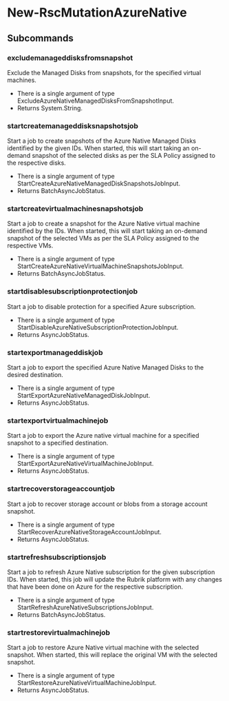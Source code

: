 # New-RscMutationAzureNative
## Subcommands
### excludemanageddisksfromsnapshot
Exclude the Managed Disks from snapshots, for the specified virtual machines.

- There is a single argument of type ExcludeAzureNativeManagedDisksFromSnapshotInput.
- Returns System.String.
### startcreatemanageddisksnapshotsjob
Start a job to create snapshots of the Azure Native Managed Disks identified by the given IDs. When started, this will start taking an on-demand snapshot of the selected disks as per the SLA Policy assigned to the respective disks.

- There is a single argument of type StartCreateAzureNativeManagedDiskSnapshotsJobInput.
- Returns BatchAsyncJobStatus.
### startcreatevirtualmachinesnapshotsjob
Start a job to create a snapshot for the Azure Native virtual machine identified by the IDs. When started, this will start taking an on-demand snapshot of the selected VMs as per the SLA Policy assigned to the respective VMs.

- There is a single argument of type StartCreateAzureNativeVirtualMachineSnapshotsJobInput.
- Returns BatchAsyncJobStatus.
### startdisablesubscriptionprotectionjob
Start a job to disable protection for a specified Azure subscription.

- There is a single argument of type StartDisableAzureNativeSubscriptionProtectionJobInput.
- Returns AsyncJobStatus.
### startexportmanageddiskjob
Start a job to export the specified Azure Native Managed Disks to the desired destination.

- There is a single argument of type StartExportAzureNativeManagedDiskJobInput.
- Returns AsyncJobStatus.
### startexportvirtualmachinejob
Start a job to export the Azure native virtual machine for a specified snapshot to a specified destination.

- There is a single argument of type StartExportAzureNativeVirtualMachineJobInput.
- Returns AsyncJobStatus.
### startrecoverstorageaccountjob
Start a job to recover storage account or blobs from a storage account snapshot.

- There is a single argument of type StartRecoverAzureNativeStorageAccountJobInput.
- Returns AsyncJobStatus.
### startrefreshsubscriptionsjob
Start a job to refresh Azure Native subscription for the given subscription IDs. When started, this job will update the Rubrik platform with any changes that have been done on Azure for the respective subscription.

- There is a single argument of type StartRefreshAzureNativeSubscriptionsJobInput.
- Returns BatchAsyncJobStatus.
### startrestorevirtualmachinejob
Start a job to restore Azure Native virtual machine with the selected snapshot. When started, this will replace the original VM with the selected snapshot.

- There is a single argument of type StartRestoreAzureNativeVirtualMachineJobInput.
- Returns AsyncJobStatus.
